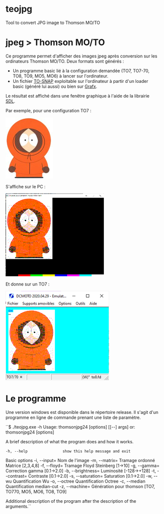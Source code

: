 # teojpg
Tool to convert JPG image to Thomson MO/TO



# jpeg > Thomson MO/TO
Ce programme permet d'afficher des images jpeg après conversion sur les ordinateurs Thomson MO/TO.
Deux formats sont générés :
* Un programme basic lié à la configuration demandée (TO7, TO7-70, TO8, TO9, MO5, MO6) à lancer sur l'ordinateur.
* Un fichier [TO-SNAP](http://collection.thomson.free.fr/code/articles/prehisto_bulletin/page.php?XI=0&XJ=13) exploitable sur l'ordinateur à partir d'un loader basic (généré lui aussi) ou bien sur [Grafx](http://grafx2.chez.com/).

Le résultat est affiché dans une fenêtre graphique à l'aide de la librairie [SDL](https://www.libsdl.org/).

Par exemple, pour une configuration TO7 :

![L'original](/samples/KennyMcCormick_small.jpg)

S'affiche sur le PC :

![teojpg](/samples/kenny_res.png)

Et donne sur un TO7 :

![dcmoto](/samples/ken_emul.png)

# Le programme
Une version windows est disponible dans le répertoire release.
Il s'agit d'un programme en ligne de commande prenant une liste de paramètre.

``$ ./teojpg.exe -h
Usage: thomsonjpg24 [options] [[--] args]
   or: thomsonjpg24 [options]

A brief description of what the program does and how it works.

    -h, --help                show this help message and exit

Basic options
    -i, --input=<str>         Nom de l'image
    -m, --matrix=<int>        Tramage ordonné Matrice [2,3,4,8]
    -f, --floyd=<int>         Tramage Floyd Steinberg [1->10]
    -g, --gamma=<flt>         Correction gamma [0.1->2.0]
    -b, --brightness=<flt>    Luminosité [-128->+128]
    -t, --contrast=<flt>      Contraste [0.1->2.0]
    -s, --saturation=<flt>    Saturation [0.1->2.0]
    -w, --wu                  Quantification Wu
    -o, --octree              Quantification Octree
    -c, --median              Quantification median-cut
    -z, --machine=<str>       Génération pour thomson [TO7, TO770, MO5, MO6, TO8, TO9]

Additional description of the program after the description of the arguments.``




